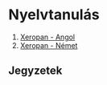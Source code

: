 # Nyelvtanulás

1. [Xeropan - Angol](Xeropan-Angol/readme.md)
2. [Xeropan - Német](Xeropan-Nemet/readme.md)

## Jegyzetek

